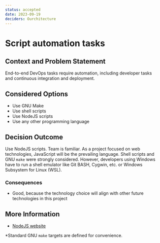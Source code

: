 ```yaml
---
status: accepted
date: 2023-09-19
deciders: Ourchitecture
---
```


# Script automation tasks

## Context and Problem Statement

End-to-end DevOps tasks require automation, including developer tasks and
continuous integration and deployment.

## Considered Options

-   Use GNU Make
-   Use shell scripts
-   Use NodeJS scripts
-   Use any other programming language

## Decision Outcome

Use NodeJS scripts. Team is familiar. As a project focused on web technologies,
JavaScript will be the prevailing language. Shell scripts and GNU `make` were
strongly considered. However, developers using Windows have to run a shell
emulator like Git BASH, Cygwin, etc. or Windows Subsystem for Linux (WSL).

### Consequences

-   Good, because the technology choice will align with other future
    technologies in this project

## More Information

-   [NodeJS website](https://nodejs.org/en/)

\*Standard GNU `make` targets are defined for convenience.
